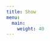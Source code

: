```yaml
---
title: Show
menu:
  main:
    weight: 40
---
```


<!--add blocks of content here to add more sections to the community page -->
